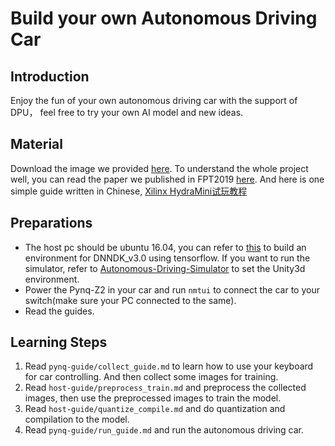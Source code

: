 <!--
 * @Author: Sauron Wu
 * @GitHub: wutianze
 * @Email: 1369130123qq@gmail.com
 * @Date: 2019-09-03 16:28:15
 * @LastEditors  : Sauron Wu
 * @LastEditTime : 2020-01-19 13:05:04
 * @Description: 
 -->
# Build your own Autonomous Driving Car
## Introduction
Enjoy the fun of your own autonomous driving car with the support of DPU， feel free to try your own AI model and new ideas.

## Material
Download the image we provided [here](https://pan.baidu.com/s/1gOJaoJJ8z2jf-BaLklID3Q). To understand the whole project well, you can read the paper we published in FPT2019 [here](https://easychair.org/publications/preprint/GMvL). And here is one simple guide written in Chinese, [Xilinx HydraMini试玩教程](https://blog.csdn.net/qq_25762163/article/details/103591878)

## Preparations
- The host pc should be ubuntu 16.04, you can refer to [this](https://github.com/wutianze/dnndk3.0-pynqz2) to build an environment for DNNDK_v3.0 using tensorflow. If you want to run the simulator, refer to [Autonomous-Driving-Simulator](https://github.com/wutianze/Autonomous-Driving-Simulator) to set the Unity3d environment.
- Power the Pynq-Z2 in your car and run `nmtui` to connect the car to your switch(make sure your PC connected to the same).
- Read the guides.

## Learning Steps
1. Read `pynq-guide/collect_guide.md` to learn how to use your keyboard for car controlling. And then collect some images for training.
2. Read `host-guide/preprocess_train.md` and preprocess the collected images, then use the preprocessed images to train the model.
3. Read `host-guide/quantize_compile.md` and do quantization and compilation to the model.
4. Read `pynq-guide/run_guide.md` and run the autonomous driving car.


